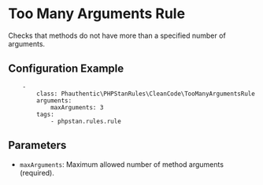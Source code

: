 # Too Many Arguments Rule

Checks that methods do not have more than a specified number of arguments.

## Configuration Example

```neon
    -
        class: Phauthentic\PHPStanRules\CleanCode\TooManyArgumentsRule
        arguments:
            maxArguments: 3
        tags:
            - phpstan.rules.rule
```

## Parameters

- `maxArguments`: Maximum allowed number of method arguments (required).

